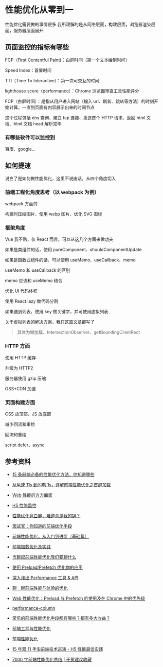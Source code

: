 # 性能优化从零到一

性能优化需要做的事情很多
我所理解的是从网络层面，构建层面，浏览器渲染层面，服务器层面展开





## 页面监控的指标有哪些

FCP（First Contentful Paint)：白屏时间（第一个文本绘制时间）

Speed Index：首屏时间

TTI（Time To Interactive）：第一次可交互的时间

lighthouse score（performance）：Chrome 浏览器审查工具性能评分

FCP（白屏时间）：是指从用户进入网站（输入 url、刷新、跳转等方法）的时刻开始计算，一直到页面有内容展示出来的时间节点

这个过程包括 dns 查询、建立 tcp 连接、发送首个 HTTP 请求、返回 html 文档、html 文档 head 解析完毕

### 有哪些软件可以监控到

百度、google...



## 如何提速

说白了是如何做性能优化，这里不说废话，从四个角度切入

### 前端工程化角度思考（以 webpack 为例）

 webpack 方面的

构建时压缩图片、使用 webp 图片、优化 SVG 图标

### 框架角度

Vue 我不熟，仅 React 而言，可以从这几个方面来做功夫

如果是类组件的话，使用 pureComponent、shouldComponentUpdate

如果是函数式组件的话，可以使用 useMemo、useCallback、memo

 useMemo 和 useCallback 的区别

 memo 应该和 useMemo 结合

优化 UI 代码体积

使用 React.lazy 做代码分割

如果遇到列表，使用 key 做关键字，并可使用虚拟列表

 关于虚拟列表的解决方案，我在这篇文章都写了

> 具体为懒加载、IntersectionObserver、getBoundingClientRect

### HTTP 方面

使用 HTTP 缓存

升级为 HTTP2

服务器使用 gzip 压缩

OSS+CDN 加速

### 页面构建方面

CSS 放顶部、JS 放底部

减少回流和重绘

 回流和重绘

script defer、async





## 参考资料

-   [15 条前端必备的性能优化方法，你知道哪些](https://zhuanlan.zhihu.com/p/85310910)

-   [从龟速 11s 到闪电 1s，详解前端性能优化之首屏加载](https://mp.weixin.qq.com/s/CE4uUUEufCUvXx5HZJxJBw)

-   [Web 性能的方方面面](https://github.com/laoqiren/web-performance)

-   [H5 性能监控](https://zhuanlan.zhihu.com/p/400429457?utm_source=wechat_session&utm_medium=social&utm_oi=56197411504128)

-   [性能优化竟白屏，难道真是我的锅？](https://mp.weixin.qq.com/s/nXFNSi77qtlGbmhiouUvJw)

-   [面试官：你知道的前端优化手段](https://mp.weixin.qq.com/s/_PhDlEBUF7YhP0UpXdMX8A)

-   [前端性能优化，从入门到进阶（基础篇）](https://zhuanlan.zhihu.com/p/78053275)

-   [前端加载优化及实践](https://developers.weixin.qq.com/community/develop/article/doc/00062cad124c8867cf380f64156c13)

-   [当聊起前端性能优化我们要聊什么](https://zhuanlan.zhihu.com/p/263467359)

-   [使用 Preload/Prefetch 优化你的应用](https://zhuanlan.zhihu.com/p/48521680)

-   [深入浅出 Performance 工具 & API](https://mp.weixin.qq.com/s/VZ0evkv-2590-DCuBL-Zlw)

-   [聊一聊前端性能与体验的优化](https://mp.weixin.qq.com/s/du8IG-pVo2c_z3P4lyBuWw)

-   [Web 性能优化：Preload 与 Prefetch 的使用及在 Chrome 中的优先级](https://blog.fundebug.com/2019/04/11/understand-preload-and-prefetch/)

-   [performance-column](https://github.com/barretlee/performance-column)

-   [常见的前端性能优化手段都有哪些？都有多大收益？](https://www.zhihu.com/question/40505685)

-   [前端工程与性能优化](https://github.com/fouber/blog/issues/3)

-   [前端性能优化](https://mp.weixin.qq.com/s/J60NkG8A_E-vI3RpKQSTmw)

-   [15 年双 11 手淘前端技术巡演 - H5 性能最佳实践](https://github.com/amfe/article/issues/21#)

-   [7000 字前端性能优化总结 | 干货建议收藏](https://mp.weixin.qq.com/s/aByfm9pnp5IPaz8zJyTuYg)
